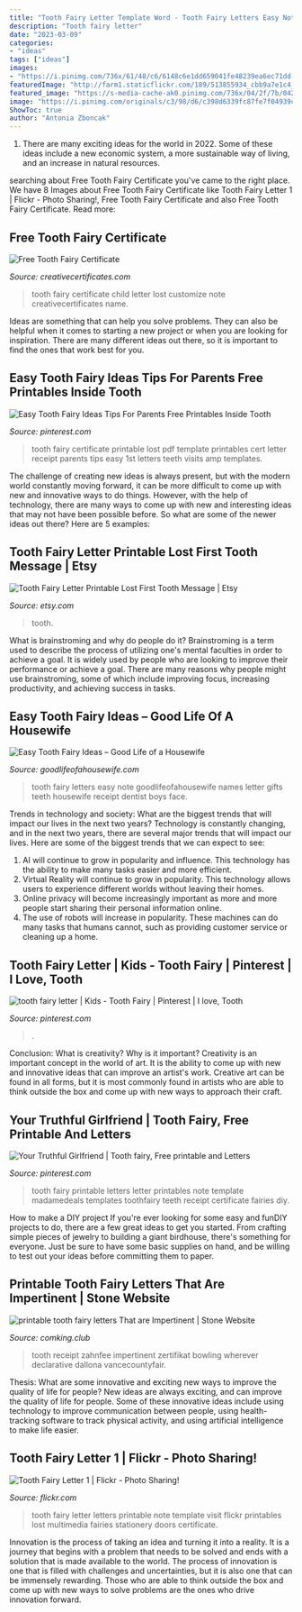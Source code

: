 ```yaml
---
title: "Tooth Fairy Letter Template Word - Tooth Fairy Letters Easy Note Goodlifeofahousewife Names Letter Gifts Teeth Housewife Receipt Dentist Boys Face"
description: "Tooth fairy letter"
date: "2023-03-09"
categories:
- "ideas"
tags: ["ideas"]
images:
- "https://i.pinimg.com/736x/61/48/c6/6148c6e1dd659041fe48239ea6ec71dd.jpg"
featuredImage: "http://farm1.staticflickr.com/189/513855934_cbb9a7e1c4_z.jpg?zz=1"
featured_image: "https://s-media-cache-ak0.pinimg.com/736x/04/2f/7b/042f7b7e49d7e027834d9fadd6761d8f.jpg"
image: "https://i.pinimg.com/originals/c3/98/d6/c398d6339fc87fe7f04939c63ae9d3ae.jpg"
ShowToc: true
author: "Antonia Zboncak"
---
```



1. There are many exciting ideas for the world in 2022. Some of these ideas include a new economic system, a more sustainable way of living, and an increase in natural resources.

	

		
searching about Free Tooth Fairy Certificate you've came to the right place. We have 8 Images about Free Tooth Fairy Certificate like Tooth Fairy Letter 1 | Flickr - Photo Sharing!, Free Tooth Fairy Certificate and also Free Tooth Fairy Certificate. Read more:
		
    
## Free Tooth Fairy Certificate

<img loading=lazy src="http://www.creativecertificates.com/wp-content/uploads/2011/12/tooth-fairy-certificate-31.jpg" onerror="this.onerror=null;this.src='https://tse4.mm.bing.net/th?id=OIP.7b03DdfXCu__Q748bM78kgHaFj&amp;pid=15.1';" alt="Free Tooth Fairy Certificate">

_Source: creativecertificates.com_

>tooth fairy certificate child letter lost customize note creativecertificates name. 

	

Ideas are something that can help you solve problems. They can also be helpful when it comes to starting a new project or when you are looking for inspiration. There are many different ideas out there, so it is important to find the ones that work best for you.

    
## Easy Tooth Fairy Ideas Tips For Parents Free Printables Inside Tooth

<img loading=lazy src="https://i.pinimg.com/736x/61/48/c6/6148c6e1dd659041fe48239ea6ec71dd.jpg" onerror="this.onerror=null;this.src='https://tse4.mm.bing.net/th?id=OIP.K7AobnExB_n9GhuZid5O1AHaF7&amp;pid=15.1';" alt="Easy Tooth Fairy Ideas Tips For Parents Free Printables Inside Tooth">

_Source: pinterest.com_

>tooth fairy certificate printable lost pdf template printables cert letter receipt parents tips easy 1st letters teeth visits amp templates. 

	

The challenge of creating new ideas is always present, but with the modern world constantly moving forward, it can be more difficult to come up with new and innovative ways to do things. However, with the help of technology, there are many ways to come up with new and interesting ideas that may not have been possible before. So what are some of the newer ideas out there? Here are 5 examples: 

    
## Tooth Fairy Letter Printable Lost First Tooth Message | Etsy

<img loading=lazy src="https://i.etsystatic.com/10821552/r/il/f0dcf5/2402916671/il_794xN.2402916671_6lku.jpg" onerror="this.onerror=null;this.src='https://tse2.mm.bing.net/th?id=OIP.d5bXj-mvCN4mGygtVy07WQHaHa&amp;pid=15.1';" alt="Tooth Fairy Letter Printable Lost First Tooth Message | Etsy">

_Source: etsy.com_

>tooth. 

	

What is brainstroming and why do people do it?
Brainstroming is a term used to describe the process of utilizing one's mental faculties in order to achieve a goal. It is widely used by people who are looking to improve their performance or achieve a goal. There are many reasons why people might use brainstroming, some of which include improving focus, increasing productivity, and achieving success in tasks.

    
## Easy Tooth Fairy Ideas – Good Life Of A Housewife

<img loading=lazy src="http://www.goodlifeofahousewife.com/wp-content/uploads/2017/09/ToothFairy1-e1505703370577-800x646.jpg" onerror="this.onerror=null;this.src='https://tse2.mm.bing.net/th?id=OIP.dJzHWs6NcRldsyUmTyLMWgHaF-&amp;pid=15.1';" alt="Easy Tooth Fairy Ideas – Good Life of a Housewife">

_Source: goodlifeofahousewife.com_

>tooth fairy letters easy note goodlifeofahousewife names letter gifts teeth housewife receipt dentist boys face. 

	

Trends in technology and society: What are the biggest trends that will impact our lives in the next two years?
Technology is constantly changing, and in the next two years, there are several major trends that will impact our lives. Here are some of the biggest trends that we can expect to see: 
1) AI will continue to grow in popularity and influence. This technology has the ability to make many tasks easier and more efficient. 
2) Virtual Reality will continue to grow in popularity. This technology allows users to experience different worlds without leaving their homes. 
3) Online privacy will become increasingly important as more and more people start sharing their personal information online. 
4) The use of robots will increase in popularity. These machines can do many tasks that humans cannot, such as providing customer service or cleaning up a home.

    
## Tooth Fairy Letter | Kids - Tooth Fairy | Pinterest | I Love, Tooth

<img loading=lazy src="https://s-media-cache-ak0.pinimg.com/736x/04/2f/7b/042f7b7e49d7e027834d9fadd6761d8f.jpg" onerror="this.onerror=null;this.src='https://tse3.mm.bing.net/th?id=OIP.illHBZWPCBr0JNCBJMSt2AHaKL&amp;pid=15.1';" alt="tooth fairy letter | Kids - Tooth Fairy | Pinterest | I love, Tooth">

_Source: pinterest.com_

>. 

	

Conclusion: What is creativity? Why is it important?
Creativity is an important concept in the world of art. It is the ability to come up with new and innovative ideas that can improve an artist's work. Creative art can be found in all forms, but it is most commonly found in artists who are able to think outside the box and come up with new ways to approach their craft.

    
## Your Truthful Girlfriend | Tooth Fairy, Free Printable And Letters

<img loading=lazy src="https://s-media-cache-ak0.pinimg.com/736x/f2/4b/2b/f24b2bc4573f227f52e4ee80a025eec7--tooth-fairy-letters-letter-from-the-tooth-fairy.jpg" onerror="this.onerror=null;this.src='https://tse3.mm.bing.net/th?id=OIP.JCzCpknaMBSlPrY7kgPkVwHaKX&amp;pid=15.1';" alt="Your Truthful Girlfriend | Tooth fairy, Free printable and Letters">

_Source: pinterest.com_

>tooth fairy printable letters letter printables note template madamedeals templates toothfairy teeth receipt certificate fairies diy. 

	

How to make a DIY project
If you're ever looking for some easy and funDIY projects to do, there are a few great ideas to get you started. From crafting simple pieces of jewelry to building a giant birdhouse, there's something for everyone. Just be sure to have some basic supplies on hand, and be willing to test out your ideas before committing them to paper.

    
## Printable Tooth Fairy Letters That Are Impertinent | Stone Website

<img loading=lazy src="https://i.pinimg.com/originals/c3/98/d6/c398d6339fc87fe7f04939c63ae9d3ae.jpg" onerror="this.onerror=null;this.src='https://tse4.mm.bing.net/th?id=OIP.ytWNjKJo9FEP5YuZ3A6i8AHaKX&amp;pid=15.1';" alt="printable tooth fairy letters That are Impertinent | Stone Website">

_Source: comking.club_

>tooth receipt zahnfee impertinent zertifikat bowling wherever declarative dallona vancecountyfair. 

	

Thesis: What are some innovative and exciting new ways to improve the quality of life for people?
New ideas are always exciting, and can improve the quality of life for people. Some of these innovative ideas include using technology to improve communication between people, using health-tracking software to track physical activity, and using artificial intelligence to make life easier.

    
## Tooth Fairy Letter 1 | Flickr - Photo Sharing!

<img loading=lazy src="http://farm1.staticflickr.com/189/513855934_cbb9a7e1c4_z.jpg?zz=1" onerror="this.onerror=null;this.src='https://tse4.mm.bing.net/th?id=OIP.PjApOL30zJZfh1jSGEDYgwHaJr&amp;pid=15.1';" alt="Tooth Fairy Letter 1 | Flickr - Photo Sharing!">

_Source: flickr.com_

>tooth fairy letter letters printable note template visit flickr printables lost multimedia fairies stationery doors certificate. 

	

Innovation is the process of taking an idea and turning it into a reality. It is a journey that begins with a problem that needs to be solved and ends with a solution that is made available to the world. The process of innovation is one that is filled with challenges and uncertainties, but it is also one that can be immensely rewarding. Those who are able to think outside the box and come up with new ways to solve problems are the ones who drive innovation forward.

